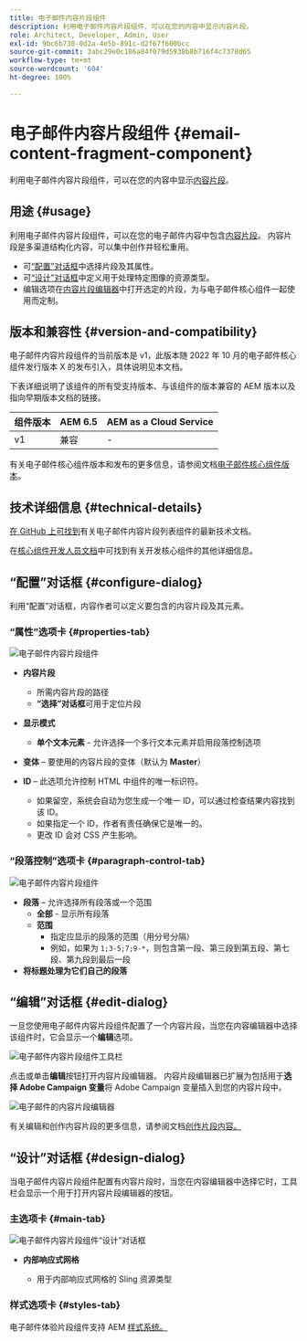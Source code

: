 ```yaml
---
title: 电子邮件内容片段组件
description: 利用电子邮件内容片段组件，可以在您的内容中显示内容片段。
role: Architect, Developer, Admin, User
exl-id: 9bc6b730-0d2a-4e5b-891c-d2f67f600bcc
source-git-commit: 3abc29e0c186a84f079d5938b8b716f4c7378d65
workflow-type: tm+mt
source-wordcount: '604'
ht-degree: 100%

---
```



# 电子邮件内容片段组件 {#email-content-fragment-component}

利用电子邮件内容片段组件，可以在您的内容中显示[内容片段](https://experienceleague.adobe.com/docs/experience-manager-cloud-service/assets/content-fragments/content-fragments.html)。

## 用途 {#usage}

利用电子邮件内容片段组件，可以在您的电子邮件内容中包含[内容片段](https://experienceleague.adobe.com/docs/experience-manager-cloud-service/assets/content-fragments/content-fragments.html)。 内容片段是多渠道结构化内容，可以集中创作并轻松重用。

* 可[“配置”对话框](#configure-dialog)中选择片段及其属性。
* 可[“设计”对话框](#design-dialog)中定义用于处理特定图像的资源类型。
* 编辑选项在[内容片段编辑器](#edit-dialog)中打开选定的片段，为与电子邮件核心组件一起使用而定制。

## 版本和兼容性 {#version-and-compatibility}

电子邮件内容片段组件的当前版本是 v1，此版本随 2022 年 10 月的电子邮件核心组件发行版本 X 的发布引入，具体说明见本文档。

下表详细说明了该组件的所有受支持版本、与该组件的版本兼容的 AEM 版本以及指向早期版本文档的链接。

| 组件版本 | AEM 6.5 | AEM as a Cloud Service |
|---|---|---|
| v1 | 兼容 | - |

有关电子邮件核心组件版本和发布的更多信息，请参阅文档[电子邮件核心组件版本](/help/email/versions.md)。

## 技术详细信息 {#technical-details}

[在 GitHub 上可找到](https://adobe.com/go/aem_cmp_tech_email_cf_v1_cn)有关电子邮件内容片段列表组件的最新技术文档。

在[核心组件开发人员文档](/help/developing/overview.md)中可找到有关开发核心组件的其他详细信息。

## “配置”对话框 {#configure-dialog}

利用“配置”对话框，内容作者可以定义要包含的内容片段及其元素。

### “属性”选项卡 {#properties-tab}

![电子邮件内容片段组件](/help/email/assets/email-content-fragment-edit-properties.png)

* **内容片段**

   * 所需内容片段的路径
   * **“选择”对话框**&#x200B;可用于定位片段

* **显示模式**
   * **单个文本元素** - 允许选择一个多行文本元素并启用段落控制选项
* **变体** – 要使用的内容片段的变体（默认为 **Master**）

* **ID** – 此选项允许控制 HTML 中组件的唯一标识符。
   * 如果留空，系统会自动为您生成一个唯一 ID，可以通过检查结果内容找到该 ID。
   * 如果指定一个 ID，作者有责任确保它是唯一的。
   * 更改 ID 会对 CSS 产生影响。

### “段落控制”选项卡 {#paragraph-control-tab}

![电子邮件内容片段组件](/help/assets/content-fragment-edit-paragraph.png)

* **段落** – 允许选择所有段落或一个范围
   * **全部** - 显示所有段落
   * **范围**
      * 指定应显示的段落的范围（用分号分隔）
      * 例如，如果为 `1;3-5;7;9-*`，则包含第一段、第三段到第五段、第七段、第九段到最后一段
* **将标题处理为它们自己的段落**

## “编辑”对话框 {#edit-dialog}

一旦您使用电子邮件内容片段组件配置了一个内容片段，当您在内容编辑器中选择该组件时，它会显示一个&#x200B;**编辑**&#x200B;选项。

![电子邮件内容片段组件工具栏](/help/email/assets/email-content-fragment-edit-toolbar.png)

点击或单击&#x200B;**编辑**&#x200B;按钮打开内容片段编辑器。 内容片段编辑器已扩展为包括用于&#x200B;**选择 Adobe Campaign 变量**&#x200B;将 Adobe Campaign 变量插入到您的内容片段中。

![电子邮件的内容片段编辑器](/help/email/assets/email-content-fragment-editor.png)

有关编辑和创作内容片段的更多信息，请参阅文档[创作片段内容。](https://experienceleague.adobe.com/docs/experience-manager-cloud-service/content/assets/content-fragments/content-fragments-variations.html)

## “设计”对话框 {#design-dialog}

当电子邮件内容片段组件配置有内容片段时，当您在内容编辑器中选择它时，工具栏会显示一个用于打开内容片段编辑器的按钮。


### 主选项卡 {#main-tab}

![电子邮件内容片段组件“设计”对话框](/help/email/assets/email-content-fragment-design.png)

* **内部响应式网格**

   * 用于内部响应式网格的 Sling 资源类型

### 样式选项卡 {#styles-tab}

电子邮件体验片段组件支持 AEM [样式系统。](/help/get-started/authoring.md#component-styling)
